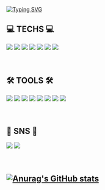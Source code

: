 [![Typing SVG](https://readme-typing-svg.demolab.com/?lines=🫧+Heeyeon's+Github+🫧&height=300&width=800&color=ffa5c0&size=50&duration=4000&pause=3000)](https://git.io/typing-svg)

## 💻 TECHS 💻 
<img src="https://img.shields.io/badge/JavaScript-F7DF1E?style=for-the-badge&logo=JavaScript&logoColor=white"> <img src="https://img.shields.io/badge/HTML5-E34F26?style=for-the-badge&logo=html5&logoColor=white"> <img src="https://img.shields.io/badge/CSS3-1572B6?style=for-the-badge&logo=css3&logoColor=white"> <img src="https://img.shields.io/badge/React-20232A?style=for-the-badge&logo=react&logoColor=61DAFB"> <img src="https://img.shields.io/badge/Vue.js-35495E?style=for-the-badge&logo=vue.js&logoColor=4FC08D"> <img src="https://img.shields.io/badge/Tailwind_CSS-38B2AC?style=for-the-badge&logo=tailwind-css&logoColor=white"> <img src="https://img.shields.io/badge/npm-CB3837?style=for-the-badge&logo=npm&logoColor=white">
<br/>
<br/>
<br/>

## 🛠️ TOOLS 🛠️
<img src="https://img.shields.io/badge/GIT-E44C30?style=for-the-badge&logo=git&logoColor=white"> <img src="https://img.shields.io/badge/GitHub-100000?style=for-the-badge&logo=github&logoColor=white"> <img src="https://img.shields.io/badge/Visual_Studio_Code-0078D4?style=for-the-badge&logo=visual%20studio%20code&logoColor=white"> <img src="https://img.shields.io/badge/Notion-000000?style=for-the-badge&logo=notion&logoColor=white"> <img src="https://img.shields.io/badge/Slack-4A154B?style=for-the-badge&logo=slack&logoColor=white"> <img src="https://img.shields.io/badge/Discord-7289DA?style=for-the-badge&logo=discord&logoColor=white"> <img src="https://img.shields.io/badge/Figma-F24E1E?style=for-the-badge&logo=figma&logoColor=white"> <img src="https://img.shields.io/badge/docker-%230db7ed.svg?style=for-the-badge&logo=docker&logoColor=white">
<br/>
<br/>
<br/>

## 🌸 SNS 🌸
<a href="mailto:dlgmldus020914@gmail.com" target="_blank"><img src="https://img.shields.io/badge/Gmail-EA4335?style=flat-square&logoGmail&logoColor=white" ></a>
<a href="https://heedonguri.tistory.com"><img src="https://img.shields.io/badge/My tech blog-A9BCF5?style=flat-square&logo=GitHub Sponsors&logoColor=white&link=https://heedonguri.tistory.com"/></a>
<br/>
<br/>
<br/>

## [![Anurag's GitHub stats](https://github-readme-stats.vercel.app/api?username=heedong12&show_icons=true&theme=buefy )](https://github.com/anuraghazra/github-readme-stats)
